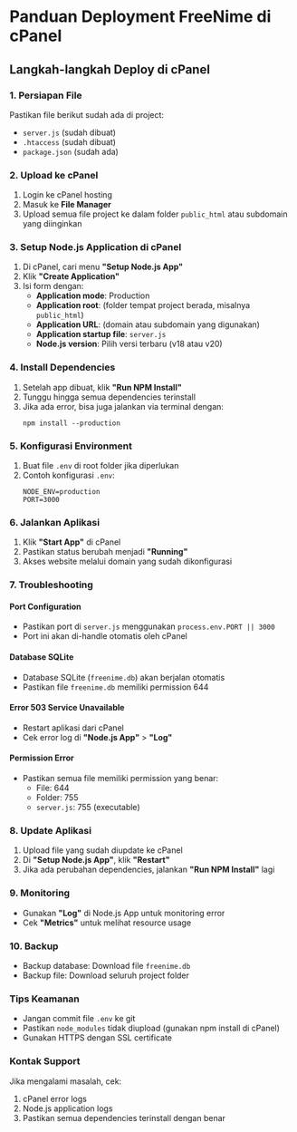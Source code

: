 # Panduan Deployment FreeNime di cPanel

## Langkah-langkah Deploy di cPanel

### 1. Persiapan File
Pastikan file berikut sudah ada di project:
- `server.js` (sudah dibuat)
- `.htaccess` (sudah dibuat)
- `package.json` (sudah ada)

### 2. Upload ke cPanel
1. Login ke cPanel hosting
2. Masuk ke **File Manager**
3. Upload semua file project ke dalam folder `public_html` atau subdomain yang diinginkan

### 3. Setup Node.js Application di cPanel
1. Di cPanel, cari menu **"Setup Node.js App"**
2. Klik **"Create Application"**
3. Isi form dengan:
   - **Application mode**: Production
   - **Application root**: (folder tempat project berada, misalnya `public_html`)
   - **Application URL**: (domain atau subdomain yang digunakan)
   - **Application startup file**: `server.js`
   - **Node.js version**: Pilih versi terbaru (v18 atau v20)

### 4. Install Dependencies
1. Setelah app dibuat, klik **"Run NPM Install"**
2. Tunggu hingga semua dependencies terinstall
3. Jika ada error, bisa juga jalankan via terminal dengan:
   ```
   npm install --production
   ```

### 5. Konfigurasi Environment
1. Buat file `.env` di root folder jika diperlukan
2. Contoh konfigurasi `.env`:
   ```
   NODE_ENV=production
   PORT=3000
   ```

### 6. Jalankan Aplikasi
1. Klik **"Start App"** di cPanel
2. Pastikan status berubah menjadi **"Running"**
3. Akses website melalui domain yang sudah dikonfigurasi

### 7. Troubleshooting

#### Port Configuration
- Pastikan port di `server.js` menggunakan `process.env.PORT || 3000`
- Port ini akan di-handle otomatis oleh cPanel

#### Database SQLite
- Database SQLite (`freenime.db`) akan berjalan otomatis
- Pastikan file `freenime.db` memiliki permission 644

#### Error 503 Service Unavailable
- Restart aplikasi dari cPanel
- Cek error log di **"Node.js App"** > **"Log"**

#### Permission Error
- Pastikan semua file memiliki permission yang benar:
  - File: 644
  - Folder: 755
  - `server.js`: 755 (executable)

### 8. Update Aplikasi
1. Upload file yang sudah diupdate ke cPanel
2. Di **"Setup Node.js App"**, klik **"Restart"**
3. Jika ada perubahan dependencies, jalankan **"Run NPM Install"** lagi

### 9. Monitoring
- Gunakan **"Log"** di Node.js App untuk monitoring error
- Cek **"Metrics"** untuk melihat resource usage

### 10. Backup
- Backup database: Download file `freenime.db`
- Backup file: Download seluruh project folder

### Tips Keamanan
- Jangan commit file `.env` ke git
- Pastikan `node_modules` tidak diupload (gunakan npm install di cPanel)
- Gunakan HTTPS dengan SSL certificate

### Kontak Support
Jika mengalami masalah, cek:
1. cPanel error logs
2. Node.js application logs
3. Pastikan semua dependencies terinstall dengan benar